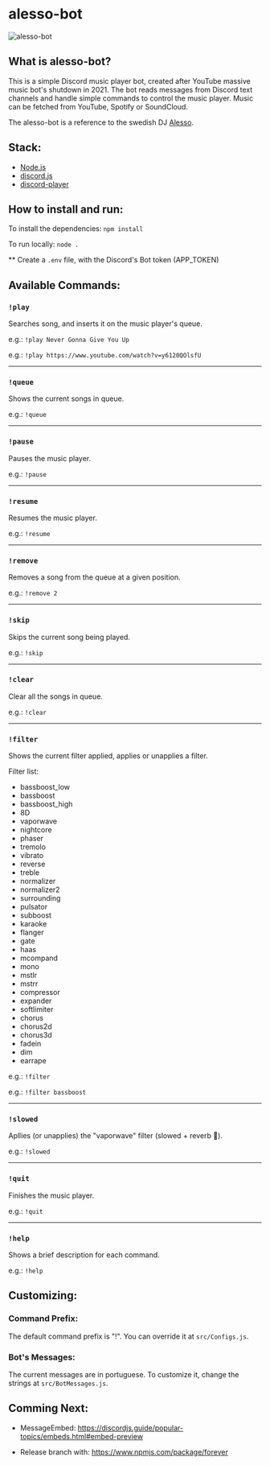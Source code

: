 # alesso-bot

![alesso-bot](https://user-images.githubusercontent.com/12114017/151721291-e660928f-beaa-4e79-844a-deab009d1b66.png)

## What is alesso-bot?

This is a simple Discord music player bot, created after YouTube massive music bot's shutdown in 2021.
The bot reads messages from Discord text channels and handle simple commands to control the music player.
Music can be fetched from YouTube, Spotify or SoundCloud.

The alesso-bot is a reference to the swedish DJ [Alesso](https://en.wikipedia.org/wiki/Alesso).

## Stack:

- [Node.js](https://nodejs.org/)
- [discord.js](discord.js.org/)
- [discord-player](https://www.npmjs.com/package/discord-player)

## How to install and run:

To install the dependencies:
`npm install`

To run locally:
`node .`

** Create a `.env` file, with the Discord's Bot token (APP_TOKEN)

## Available Commands:

### `!play`

Searches song, and inserts it on the music player's queue.

e.g.: `!play Never Gonna Give You Up`

e.g.: `!play https://www.youtube.com/watch?v=y6120QOlsfU`

---

### `!queue`

Shows the current songs in queue.

e.g.: `!queue`

---

### `!pause`

Pauses the music player.

e.g.: `!pause`

---

### `!resume`

Resumes the music player.

e.g.: `!resume`

---

### `!remove`

Removes a song from the queue at a given position.

e.g.: `!remove 2`

---

### `!skip`

Skips the current song being played.

e.g.: `!skip`

---

### `!clear`

Clear all the songs in queue.

e.g.: `!clear`

---

### `!filter`

Shows the current filter applied, applies or unapplies a filter.

Filter list: 
- bassboost_low 
- bassboost
- bassboost_high
- 8D
- vaporwave
- nightcore
- phaser
- tremolo
- vibrato
- reverse
- treble
- normalizer
- normalizer2
- surrounding
- pulsator
- subboost
- karaoke
- flanger
- gate
- haas
- mcompand
- mono
- mstlr
- mstrr
- compressor
- expander
- softlimiter
- chorus
- chorus2d
- chorus3d
- fadein
- dim
- earrape

e.g.: `!filter`

e.g.: `!filter bassboost`

---

### `!slowed`

Apllies (or unapplies) the "vaporwave" filter (slowed + reverb 🕺).

e.g.: `!slowed`

---

### `!quit`

Finishes the music player.

e.g.: `!quit`

---

### `!help`

Shows a brief description for each command.

e.g.: `!help`

## Customizing:

### Command Prefix:

The default command prefix is "!". You can override it at `src/Configs.js`.

### Bot's Messages:

The current messages are in portuguese. To customize it, change the strings at `src/BotMessages.js`.

## Comming Next:

- MessageEmbed:
https://discordjs.guide/popular-topics/embeds.html#embed-preview

- Release branch with:
 https://www.npmjs.com/package/forever
